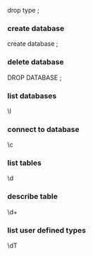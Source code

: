 drop type <type>;

### create database
create database <name>;

### delete database
DROP DATABASE <name>;

### list databases
\l

### connect to database
\c <name>

### list tables
\d

### describe table
\d+ <name>

### list user defined types
\dT